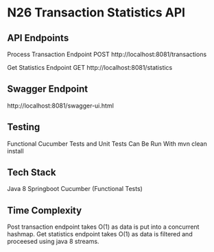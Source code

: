 # N26 Transaction Statistics API

## API Endpoints

Process Transaction Endpoint
POST http://localhost:8081/transactions

Get Statistics Endpoint
GET http://localhost:8081/statistics

## Swagger Endpoint

http://localhost:8081/swagger-ui.html

## Testing

Functional Cucumber Tests and Unit Tests Can Be Run With
mvn clean install

## Tech Stack

Java 8
Springboot
Cucumber (Functional Tests)

## Time Complexity

Post transaction endpoint takes O(1) as data is put into a concurrent hashmap.
Get statistics endpoint takes O(1) as data is filtered and proceesed using java 8 streams.

